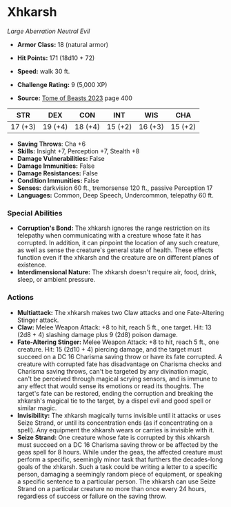 # Xhkarsh

*Large* *Aberration* *Neutral Evil*

- **Armor Class:** 18 (natural armor)
- **Hit Points:** 171 (18d10 + 72)
- **Speed:** walk 30 ft.

- **Challenge Rating:** 9 (5,000 XP)
- **Source:** [Tome of Beasts 2023](https://koboldpress.com/kpstore/product/tome-of-beasts-1-2023-edition/) page 400

| STR | DEX | CON | INT | WIS | CHA |
| --- | --- | --- | --- | --- | --- |
| 17 (+3) | 19 (+4) | 18 (+4) | 15 (+2) | 16 (+3) | 15 (+2) |

- **Saving Throws**: Cha +6
- **Skills:** Insight +7, Perception +7, Stealth +8
- **Damage Vulnerabilities:** False
- **Damage Immunities:** False
- **Damage Resistances:** False
- **Condition Immunities:** False
- **Senses:** darkvision 60 ft., tremorsense 120 ft., passive Perception 17
- **Languages:** Common, Deep Speech, Undercommon, telepathy 60 ft.

### Special Abilities

- **Corruption's Bond:** The xhkarsh ignores the range restriction on its telepathy when communicating with a creature whose fate it has corrupted. In addition, it can pinpoint the location of any such creature, as well as sense the creature's general state of health. These effects function even if the xhkarsh and the creature are on different planes of existence.
- **Interdimensional Nature:** The xhkarsh doesn't require air, food, drink, sleep, or ambient pressure.

### Actions

- **Multiattack:** The xhkarsh makes two Claw attacks and one Fate-Altering Stinger attack.
- **Claw:** Melee Weapon Attack: +8 to hit, reach 5 ft., one target. Hit: 13 (2d8 + 4) slashing damage plus 9 (2d8) poison damage.
- **Fate-Altering Stinger:** Melee Weapon Attack: +8 to hit, reach 5 ft., one creature. Hit: 15 (2d10 + 4) piercing damage, and the target must succeed on a DC 16 Charisma saving throw or have its fate corrupted. A creature with corrupted fate has disadvantage on Charisma checks and Charisma saving throws, can't be targeted by any divination magic, can't be perceived through magical scrying sensors, and is immune to any effect that would sense its emotions or read its thoughts. The target's fate can be restored, ending the corruption and breaking the xhkarsh's magical tie to the target, by a dispel evil and good spell or similar magic.
- **Invisibility:** The xhkarsh magically turns invisible until it attacks or uses Seize Strand, or until its concentration ends (as if concentrating on a spell). Any equipment the xhkarsh wears or carries is invisible with it.
- **Seize Strand:** One creature whose fate is corrupted by this xhkarsh must succeed on a DC 16 Charisma saving throw or be affected by the geas spell for 8 hours. While under the geas, the affected creature must perform a specific, seemingly minor task that furthers the decades-long goals of the xhkarsh. Such a task could be writing a letter to a specific person, damaging a seemingly random piece of equipment, or speaking a specific sentence to a particular person. The xhkarsh can use Seize Strand on a particular creature no more than once every 24 hours, regardless of success or failure on the saving throw.
